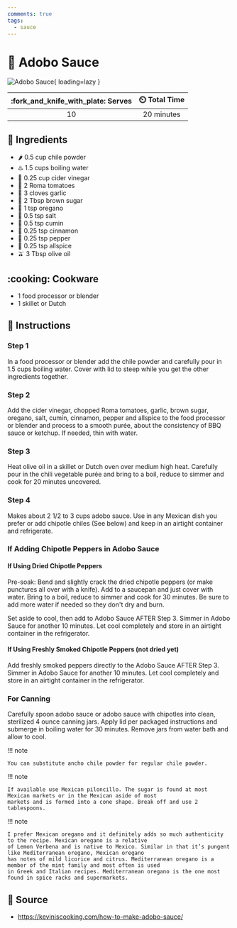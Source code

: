 ```yaml
---
comments: true
tags:
  - sauce
---
```

# :tomato: Adobo Sauce

![Adobo Sauce](../assets/images/adobo-sauce.jpg){ loading=lazy }

| :fork_and_knife_with_plate: Serves | :timer_clock: Total Time |
|:----------------------------------:|:-----------------------: |
| 10 | 20 minutes |

## :salt: Ingredients

- :hot_pepper: 0.5 cup chile powder
- :hotsprings: 1.5 cups boiling water
- :sake: 0.25 cup cider vinegar
- :tomato: 2 Roma tomatoes
- :garlic: 3 cloves garlic
- :maple_leaf: 2 Tbsp brown sugar
- :herb: 1 tsp oregano
- :salt: 0.5 tsp salt
- :herb: 0.5 tsp cumin
- :custard: 0.25 tsp cinnamon
- :salt: 0.25 tsp pepper
- :herb: 0.25 tsp allspice
- :olive: 3 Tbsp olive oil

## :cooking: Cookware

- 1 food processor or blender
- 1 skillet or Dutch

## :pencil: Instructions

### Step 1

In a food processor or blender add the chile powder and carefully pour in 1.5 cups boiling water. Cover with lid to
steep while you get the other ingredients together.

### Step 2

Add the cider vinegar, chopped Roma tomatoes, garlic, brown sugar, oregano, salt, cumin, cinnamon, pepper and allspice
to the food processor or blender and process to a smooth purée, about the consistency of BBQ sauce or ketchup. If
needed, thin with water.

### Step 3

Heat olive oil in a skillet or Dutch oven over medium high heat. Carefully pour in the chili vegetable purée and bring
to a boil, reduce to simmer and cook for 20 minutes uncovered.

### Step 4

Makes about 2 1/2 to 3 cups adobo sauce. Use in any Mexican dish you prefer or add chipotle chiles (See below) and keep
in an airtight container and refrigerate.

### If Adding Chipotle Peppers in Adobo Sauce

#### If Using Dried Chipotle Peppers

Pre-soak: Bend and slightly crack the dried chipotle peppers (or make punctures all over with a knife). Add to a
saucepan and just cover with water. Bring to a boil, reduce to simmer and cook for 30 minutes. Be sure to add more water
if needed so they don't dry and burn.

Set aside to cool, then add to Adobo Sauce AFTER Step 3. Simmer in Adobo Sauce for another 10 minutes. Let cool
completely and store in an airtight container in the refrigerator.

#### If Using Freshly Smoked Chipotle Peppers (not dried yet)

Add freshly smoked peppers directly to the Adobo Sauce AFTER Step 3. Simmer in Adobo Sauce for another 10 minutes. Let
cool completely and store in an airtight container in the refrigerator.

### For Canning

Carefully spoon adobo sauce or adobo sauce with chipotles into clean, sterilized 4 ounce canning jars. Apply lid per
packaged instructions and submerge in boiling water for 30 minutes. Remove jars from water bath and allow to cool.

!!! note

    You can substitute ancho chile powder for regular chile powder.

!!! note

    If available use Mexican piloncillo. The sugar is found at most Mexican markets or in the Mexican aside of most
    markets and is formed into a cone shape. Break off and use 2 tablespoons.

!!! note

    I prefer Mexican oregano and it definitely adds so much authenticity to the recipe. Mexican oregano is a relative
    of Lemon Verbena and is native to Mexico. Similar in that it’s pungent like Mediterranean oregano, Mexican oregano
    has notes of mild licorice and citrus. Mediterranean oregano is a member of the mint family and most often is used
    in Greek and Italian recipes. Mediterranean oregano is the one most found in spice racks and supermarkets.

## :link: Source

- <https://keviniscooking.com/how-to-make-adobo-sauce/>
